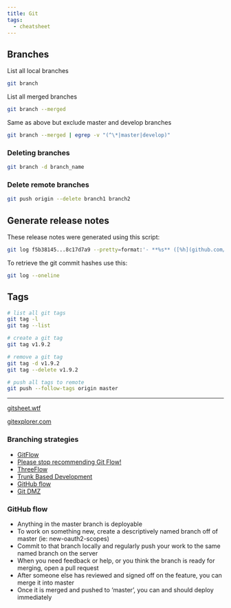 ```yaml
---
title: Git
tags:
  - cheatsheet
---
```


## Branches

List all local branches

```sh
git branch
```

List all merged branches

```sh
git branch --merged
```

Same as above but exclude master and develop branches

```sh
git branch --merged | egrep -v "(^\*|master|develop)"
```

### Deleting branches

```sh
git branch -d branch_name
```

### Delete remote branches

```sh
git push origin --delete branch1 branch2
```

## Generate release notes

These release notes were generated using this script:

```sh
git log f5b38145...8c17d7a9 --pretty=format:'- **%s** ([%h](github.com/mrmartineau/notes.zander.wtf/commit/%H)) by %an' --reverse
```

To retrieve the git commit hashes use this:

```sh
git log --oneline
```

## Tags

```sh
# list all git tags
git tag -l
git tag --list

# create a git tag
git tag v1.9.2

# remove a git tag
git tag -d v1.9.2
git tag --delete v1.9.2

# push all tags to remote
git push --follow-tags origin master
```

---

[gitsheet.wtf](https://gitsheet.wtf/)

[gitexplorer.com](https://gitexplorer.com/)

### Branching strategies

- [GitFlow](https://nvie.com/posts/a-successful-git-branching-model/)
- [Please stop recommending Git Flow!](https://georgestocker.com/2020/03/04/please-stop-recommending-git-flow/)
- [ThreeFlow](https://www.nomachetejuggling.com/2017/04/09/a-different-branching-strategy/)
- [Trunk Based Development](https://trunkbaseddevelopment.com/)
- [GitHub flow](http://scottchacon.com/2011/08/31/github-flow.html)
- [Git DMZ](https://gist.github.com/djspiewak/9f2f91085607a4859a66)

### GitHub flow

- Anything in the master branch is deployable
- To work on something new, create a descriptively named branch off of master (ie: new-oauth2-scopes)
- Commit to that branch locally and regularly push your work to the same named branch on the server
- When you need feedback or help, or you think the branch is ready for merging, open a pull request
- After someone else has reviewed and signed off on the feature, you can merge it into master
- Once it is merged and pushed to ‘master’, you can and should deploy immediately

